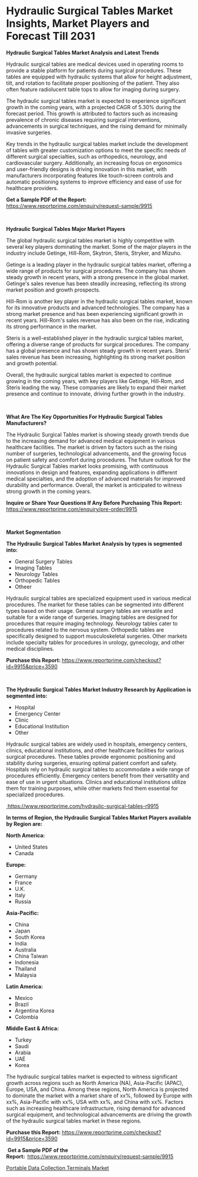 <p><h1>Hydraulic Surgical Tables Market Insights, Market Players and Forecast Till 2031</h1></p><p><strong>Hydraulic Surgical Tables Market Analysis and Latest Trends</strong></p>
<p><p>Hydraulic surgical tables are medical devices used in operating rooms to provide a stable platform for patients during surgical procedures. These tables are equipped with hydraulic systems that allow for height adjustment, tilt, and rotation to facilitate proper positioning of the patient. They also often feature radiolucent table tops to allow for imaging during surgery.</p><p>The hydraulic surgical tables market is expected to experience significant growth in the coming years, with a projected CAGR of 5.30% during the forecast period. This growth is attributed to factors such as increasing prevalence of chronic diseases requiring surgical interventions, advancements in surgical techniques, and the rising demand for minimally invasive surgeries.</p><p>Key trends in the hydraulic surgical tables market include the development of tables with greater customization options to meet the specific needs of different surgical specialties, such as orthopedics, neurology, and cardiovascular surgery. Additionally, an increasing focus on ergonomics and user-friendly designs is driving innovation in this market, with manufacturers incorporating features like touch-screen controls and automatic positioning systems to improve efficiency and ease of use for healthcare providers.</p></p>
<p><strong>Get a Sample PDF of the Report:&nbsp;</strong> <a href="https://www.reportprime.com/enquiry/request-sample/9915">https://www.reportprime.com/enquiry/request-sample/9915</a></p>
<p>&nbsp;</p>
<p><strong>Hydraulic Surgical Tables Major Market Players</strong></p>
<p><p>The global hydraulic surgical tables market is highly competitive with several key players dominating the market. Some of the major players in the industry include Getinge, Hill-Rom, Skytron, Steris, Stryker, and Mizuho.</p><p>Getinge is a leading player in the hydraulic surgical tables market, offering a wide range of products for surgical procedures. The company has shown steady growth in recent years, with a strong presence in the global market. Getinge's sales revenue has been steadily increasing, reflecting its strong market position and growth prospects.</p><p>Hill-Rom is another key player in the hydraulic surgical tables market, known for its innovative products and advanced technologies. The company has a strong market presence and has been experiencing significant growth in recent years. Hill-Rom's sales revenue has also been on the rise, indicating its strong performance in the market.</p><p>Steris is a well-established player in the hydraulic surgical tables market, offering a diverse range of products for surgical procedures. The company has a global presence and has shown steady growth in recent years. Steris' sales revenue has been increasing, highlighting its strong market position and growth potential.</p><p>Overall, the hydraulic surgical tables market is expected to continue growing in the coming years, with key players like Getinge, Hill-Rom, and Steris leading the way. These companies are likely to expand their market presence and continue to innovate, driving further growth in the industry.</p></p>
<p>&nbsp;</p>
<p><strong>What Are The Key Opportunities For Hydraulic Surgical Tables Manufacturers?</strong></p>
<p><p>The Hydraulic Surgical Tables market is showing steady growth trends due to the increasing demand for advanced medical equipment in various healthcare facilities. The market is driven by factors such as the rising number of surgeries, technological advancements, and the growing focus on patient safety and comfort during procedures. The future outlook for the Hydraulic Surgical Tables market looks promising, with continuous innovations in design and features, expanding applications in different medical specialties, and the adoption of advanced materials for improved durability and performance. Overall, the market is anticipated to witness strong growth in the coming years.</p></p>
<p><strong>Inquire or Share Your Questions If Any Before Purchasing This Report:</strong> <a href="https://www.reportprime.com/enquiry/pre-order/9915">https://www.reportprime.com/enquiry/pre-order/9915</a></p>
<p>&nbsp;</p>
<p><strong>Market Segmentation</strong></p>
<p><strong>The Hydraulic Surgical Tables Market Analysis by types is segmented into:</strong></p>
<p><ul><li>General Surgery Tables</li><li>Imaging Tables</li><li>Neurology Tables</li><li>Orthopedic Tables</li><li>Otheer</li></ul></p>
<p><p>Hydraulic surgical tables are specialized equipment used in various medical procedures. The market for these tables can be segmented into different types based on their usage. General surgery tables are versatile and suitable for a wide range of surgeries. Imaging tables are designed for procedures that require imaging technology. Neurology tables cater to procedures related to the nervous system. Orthopedic tables are specifically designed to support musculoskeletal surgeries. Other markets include specialty tables for procedures in urology, gynecology, and other medical disciplines.</p></p>
<p><strong>Purchase this Report:&nbsp;</strong><a href="https://www.reportprime.com/checkout?id=9915&price=3590">https://www.reportprime.com/checkout?id=9915&price=3590</a></p>
<p>&nbsp;</p>
<p><strong>The Hydraulic Surgical Tables Market Industry Research by Application is segmented into:</strong></p>
<p><ul><li>Hospital</li><li>Emergency Center</li><li>Clinic</li><li>Educational Institution</li><li>Other</li></ul></p>
<p><p>Hydraulic surgical tables are widely used in hospitals, emergency centers, clinics, educational institutions, and other healthcare facilities for various surgical procedures. These tables provide ergonomic positioning and stability during surgeries, ensuring optimal patient comfort and safety. Hospitals rely on hydraulic surgical tables to accommodate a wide range of procedures efficiently. Emergency centers benefit from their versatility and ease of use in urgent situations. Clinics and educational institutions utilize them for training purposes, while other markets find them essential for specialized procedures.</p></p>
<p><a href="https://www.reportprime.com/hydraulic-surgical-tables-r9915">&nbsp;https://www.reportprime.com/hydraulic-surgical-tables-r9915</a></p>
<p><strong>In terms of Region, the Hydraulic Surgical Tables Market Players available by Region are:</strong></p>
<p>
    <p> <strong> North America: </strong>
        <ul>
            <li>United States</li>
            <li>Canada</li>
        </ul>
        </p> 
    <p> <strong> Europe: </strong>
        <ul>
            <li>Germany</li>
            <li>France</li>
            <li>U.K.</li>
            <li>Italy</li>
            <li>Russia</li>
        </ul>
        </p> 
    <p> <strong> Asia-Pacific: </strong>
        <ul>
            <li>China</li>
            <li>Japan</li>
            <li>South Korea</li>
            <li>India</li>
            <li>Australia</li>
            <li>China Taiwan</li>
            <li>Indonesia</li>
            <li>Thailand</li>
            <li>Malaysia</li>
        </ul>
        </p> 
    <p> <strong> Latin America: </strong>
        <ul>
            <li>Mexico</li>
            <li>Brazil</li>
            <li>Argentina Korea</li>
            <li>Colombia</li>
        </ul>
        </p> 
    <p> <strong> Middle East & Africa: </strong>
        <ul>
            <li>Turkey</li>
            <li>Saudi</li>
            <li>Arabia</li>
            <li>UAE</li>
            <li>Korea</li>
        </ul>
    </p>
    </p>
<p><p>The hydraulic surgical tables market is expected to witness significant growth across regions such as North America (NA), Asia-Pacific (APAC), Europe, USA, and China. Among these regions, North America is projected to dominate the market with a market share of xx%, followed by Europe with xx%, Asia-Pacific with xx%, USA with xx%, and China with xx%. Factors such as increasing healthcare infrastructure, rising demand for advanced surgical equipment, and technological advancements are driving the growth of the hydraulic surgical tables market in these regions.</p></p>
<p><strong>Purchase this Report: </strong><a href="https://www.reportprime.com/checkout?id=9915&price=3590">https://www.reportprime.com/checkout?id=9915&price=3590</a></p>
<p>&nbsp;<strong>Get a Sample PDF of the Report:&nbsp;&nbsp;</strong><a href="https://www.reportprime.com/enquiry/request-sample/9915">https://www.reportprime.com/enquiry/request-sample/9915</a></p>
<p><strong></strong></p>
<p><p><a href="https://cautious-neon-760.notion.site/Portable-Data-Collection-Terminals-Market-Analysis-Its-CAGR-Market-Segmentation-and-Global-Industr-6a9bbf3950f04dd09c2fcf761fc778e1">Portable Data Collection Terminals Market</a></p></p>